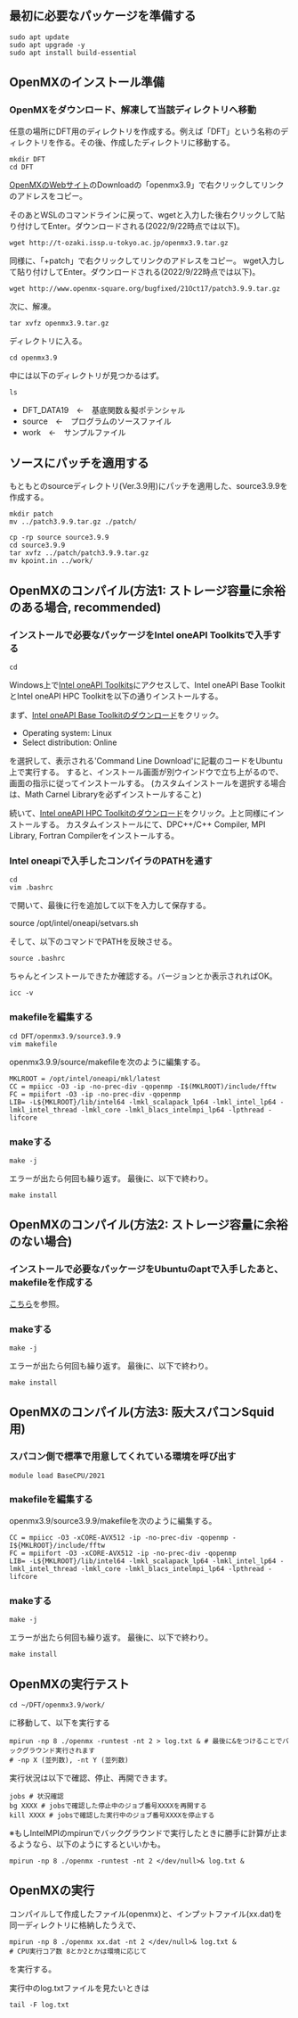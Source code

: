 ## 最初に必要なパッケージを準備する
```
sudo apt update
sudo apt upgrade -y
sudo apt install build-essential
```

## OpenMXのインストール準備
### OpenMXをダウンロード、解凍して当該ディレクトリへ移動
任意の場所にDFT用のディレクトリを作成する。例えば「DFT」という名称のディレクトリを作る。その後、作成したディレクトリに移動する。

```
mkdir DFT
cd DFT
```

[OpenMXのWebサイト](http://www.openmx-square.org/)のDownloadの「openmx3.9」で右クリックしてリンクのアドレスをコピー。

そのあとWSLのコマンドラインに戻って、wgetと入力した後右クリックして貼り付けしてEnter。ダウンロードされる(2022/9/22時点では以下)。

```
wget http://t-ozaki.issp.u-tokyo.ac.jp/openmx3.9.tar.gz
```

同様に、「+patch」で右クリックしてリンクのアドレスをコピー。
wget入力して貼り付けしてEnter。ダウンロードされる(2022/9/22時点では以下)。
```
wget http://www.openmx-square.org/bugfixed/21Oct17/patch3.9.9.tar.gz
```
次に、解凍。
```
tar xvfz openmx3.9.tar.gz
```
ディレクトリに入る。
```
cd openmx3.9
```
中には以下のディレクトリが見つかるはず。
```
ls
```
- DFT_DATA19　←　基底関数＆擬ポテンシャル
- source　←　プログラムのソースファイル
- work　←　サンプルファイル

## ソースにパッチを適用する
もともとのsourceディレクトリ(Ver.3.9用)にパッチを適用した、source3.9.9を作成する。
```
mkdir patch
mv ../patch3.9.9.tar.gz ./patch/

cp -rp source source3.9.9
cd source3.9.9
tar xvfz ../patch/patch3.9.9.tar.gz
mv kpoint.in ../work/
```

## OpenMXのコンパイル(方法1: ストレージ容量に余裕のある場合, recommended)
### インストールで必要なパッケージをIntel oneAPI Toolkitsで入手する
```
cd
```

Windows上で[Intel oneAPI Toolkits](https://www.intel.com/content/www/us/en/developer/tools/oneapi/toolkits.html#gs.d1jvm6)にアクセスして、Intel oneAPI Base ToolkitとIntel oneAPI HPC Toolkitを以下の通りインストールする。

まず、[Intel oneAPI Base Toolkitのダウンロード](https://www.intel.com/content/www/us/en/developer/tools/oneapi/base-toolkit-download.html)をクリック。

- Operating system: Linux
- Select distribution: Online

を選択して、表示される'Command Line Download'に記載のコードをUbuntu上で実行する。
すると、インストール画面が別ウインドウで立ち上がるので、画面の指示に従ってインストールする。
(カスタムインストールを選択する場合は、Math Carnel Libraryを必ずインストールすること)

続いて、[Intel oneAPI HPC Toolkitのダウンロード](https://www.intel.com/content/www/us/en/developer/tools/oneapi/hpc-toolkit-download.html)をクリック。上と同様にインストールする。
カスタムインストールにて、DPC++/C++ Compiler, MPI Library, Fortran Compilerをインストールする。

### Intel oneapiで入手したコンパイラのPATHを通す
```
cd
vim .bashrc
```
で開いて、最後に行を追加して以下を入力して保存する。

source /opt/intel/oneapi/setvars.sh

そして、以下のコマンドでPATHを反映させる。
```
source .bashrc
```
ちゃんとインストールできたか確認する。バージョンとか表示されればOK。
```
icc -v
```


### makefileを編集する
```
cd DFT/openmx3.9/source3.9.9
vim makefile
```

openmx3.9.9/source/makefileを次のように編集する。
```
MKLROOT = /opt/intel/oneapi/mkl/latest
CC = mpiicc -O3 -ip -no-prec-div -qopenmp -I$(MKLROOT)/include/fftw
FC = mpiifort -O3 -ip -no-prec-div -qopenmp
LIB= -L${MKLROOT}/lib/intel64 -lmkl_scalapack_lp64 -lmkl_intel_lp64 -lmkl_intel_thread -lmkl_core -lmkl_blacs_intelmpi_lp64 -lpthread -lifcore
```
### makeする
```
make -j
```
エラーが出たら何回も繰り返す。
最後に、以下で終わり。
```
make install
```

## OpenMXのコンパイル(方法2: ストレージ容量に余裕のない場合)
### インストールで必要なパッケージをUbuntuのaptで入手したあと、makefileを作成する
[こちら](https://qiita.com/pochman/items/f8aecd3ffc7beba1b6d1)を参照。

### makeする
```
make -j
```
エラーが出たら何回も繰り返す。
最後に、以下で終わり。
```
make install
```

## OpenMXのコンパイル(方法3: 阪大スパコンSquid用)
### スパコン側で標準で用意してくれている環境を呼び出す
```
module load BaseCPU/2021
```
### makefileを編集する
openmx3.9/source3.9.9/makefileを次のように編集する。
```
CC = mpiicc -O3 -xCORE-AVX512 -ip -no-prec-div -qopenmp -I${MKLROOT}/include/fftw
FC = mpiifort -O3 -xCORE-AVX512 -ip -no-prec-div -qopenmp
LIB= -L${MKLROOT}/lib/intel64 -lmkl_scalapack_lp64 -lmkl_intel_lp64 -lmkl_intel_thread -lmkl_core -lmkl_blacs_intelmpi_lp64 -lpthread -lifcore
```
### makeする
```
make -j
```
エラーが出たら何回も繰り返す。
最後に、以下で終わり。
```
make install
```

## OpenMXの実行テスト
```
cd ~/DFT/openmx3.9/work/
```
に移動して、以下を実行する
```
mpirun -np 8 ./openmx -runtest -nt 2 > log.txt & # 最後に&をつけることでバックグラウンド実行されます
# -np X (並列数), -nt Y (並列数)
```
実行状況は以下で確認、停止、再開できます。
```
jobs # 状況確認
bg XXXX # jobsで確認した停止中のジョブ番号XXXXを再開する
kill XXXX # jobsで確認した実行中のジョブ番号XXXXを停止する
```
※もしIntelMPIのmpirunでバックグラウンドで実行したときに勝手に計算が止まるようなら、以下のようにするといいかも。
```
mpirun -np 8 ./openmx -runtest -nt 2 </dev/null>& log.txt &
```

## OpenMXの実行
コンパイルして作成したファイル(openmx)と、インプットファイル(xx.dat)を同一ディレクトリに格納したうえで、
```
mpirun -np 8 ./openmx xx.dat -nt 2 </dev/null>& log.txt &
# CPU実行コア数 8とか2とかは環境に応じて
```
を実行する。

実行中のlog.txtファイルを見たいときは
```
tail -F log.txt
```


